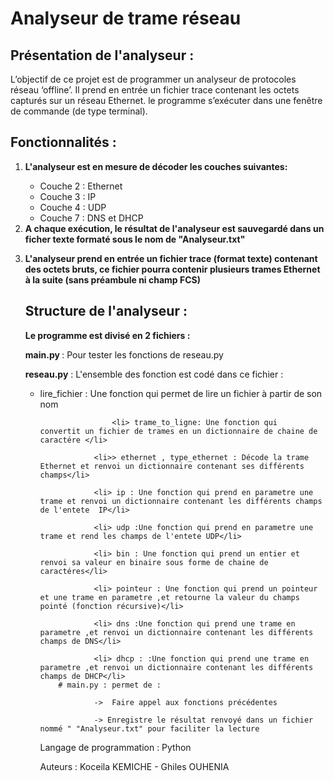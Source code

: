 # Analyseur de trame réseau
   ## Présentation de l'analyseur :

<p>	 L’objectif de ce projet est de programmer un analyseur de protocoles réseau
	 ‘offline’. Il prend en entrée un fichier trace contenant les octets capturés
	 sur un réseau Ethernet. le programme s’exécuter dans une
	 fenêtre de commande (de type terminal). </p>

   ## Fonctionnalités :
   <ol>
	<li><strong> L'analyseur est  en mesure de décoder les couches suivantes: </strong></li>
	<ul>
	<li> Couche 2 : Ethernet</li>
	<li>Couche 3 : IP</li>
	<li>Couche 4 : UDP</li>
	<li>Couche 7 : DNS et DHCP</li>
	</ul>
    <li><strong> A chaque exécution, le résultat de l'analyseur est sauvegardé dans un
	    ficher texte formaté sous le nom de "Analyseur.txt" </strong></li>

  <strong><li> L'analyseur prend en entrée un fichier trace (format texte) contenant des octets
	   bruts, ce fichier pourra contenir plusieurs
		trames Ethernet à la suite (sans préambule ni champ FCS) </strong></li>

   ## Structure de l'analyseur :

<strong> Le programme est divisé en 2 fichiers :</strong>
		

<p> <strong> main.py </strong>: Pour tester les  fonctions de reseau.py</li> </p>
<p> <strong> reseau.py</strong> : L'ensemble des fonction est codé dans ce fichier :</p>
	<ul>
				<li> lire_fichier : Une fonction qui permet de lire un fichier à partir de son nom </li>
				
			        <li> trame_to_ligne: Une fonction qui  convertit un fichier de trames en un dictionnaire de chaine de caractére </li>
				
				<li>> ethernet , type_ethernet : Décode la trame Ethernet et renvoi un dictionnaire contenant ses différents champs</li>
				
				<li> ip : Une fonction qui prend en parametre une trame et renvoi un dictionnaire contenant les différents champs de l'entete  IP</li>

				<li> udp :Une fonction qui prend en parametre une trame et rend les champs de l'entete UDP</li>

				<li> bin : Une fonction qui prend un entier et renvoi sa valeur en binaire sous forme de chaine de caractéres</li>

				<li> pointeur : Une fonction qui prend un pointeur et une trame en parametre ,et retourne la valeur du champs pointé (fonction récursive)</li>

				<li> dns :Une fonction qui prend une trame en parametre ,et renvoi un dictionnaire contenant les différents champs de DNS</li>

				<li> dhcp : :Une fonction qui prend une trame en parametre ,et renvoi un dictionnaire contenant les différents champs de DHCP</li>
		# main.py : permet de :

				->  Faire appel aux fonctions précédentes
	
				-> Enregistre le résultat renvoyé dans un fichier nommé " "Analyseur.txt" pour faciliter la lecture

   Langage de programmation : Python 

   Auteurs : Koceila KEMICHE - Ghiles OUHENIA
	
